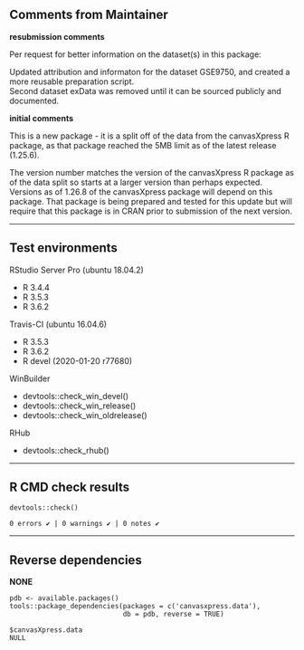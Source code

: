 ## Comments from Maintainer

**resubmission comments**

Per request for better information on the dataset(s) in this package: 

Updated attribution and informaton for the dataset GSE9750, and created a more reusable preparation script.  
Second dataset exData was removed until it can be sourced publicly and documented.

**initial comments**

This is a new package - it is a split off of the data from the canvasXpress R package, as that package reached the 5MB limit as of the latest release (1.25.6).  

The version number matches the version of the canvasXpress R package as of the data split so starts at a larger version than perhaps expected.  Versions as of 1.26.8 of the canvasXpress package will depend on this package.  That package is being prepared and tested for this update but will require that this package is in CRAN prior to submission of the next version.

---  
    
## Test environments
    
RStudio Server Pro (ubuntu 18.04.2)  

* R 3.4.4  
* R 3.5.3  
* R 3.6.2

Travis-CI (ubuntu 16.04.6)

* R 3.5.3
* R 3.6.2
* R devel (2020-01-20 r77680)

WinBuilder

* devtools::check_win_devel()  
* devtools::check_win_release()  
* devtools::check_win_oldrelease()  


RHub

* devtools::check_rhub()

---  
    
## R CMD check results
    
    
```
devtools::check()  

0 errors ✔ | 0 warnings ✔ | 0 notes ✔
```

---  
    
## Reverse dependencies
    
    
**NONE**
    
```
pdb <- available.packages()
tools::package_dependencies(packages = c('canvasxpress.data'),
                            db = pdb, reverse = TRUE)

$canvasXpress.data 
NULL
```
